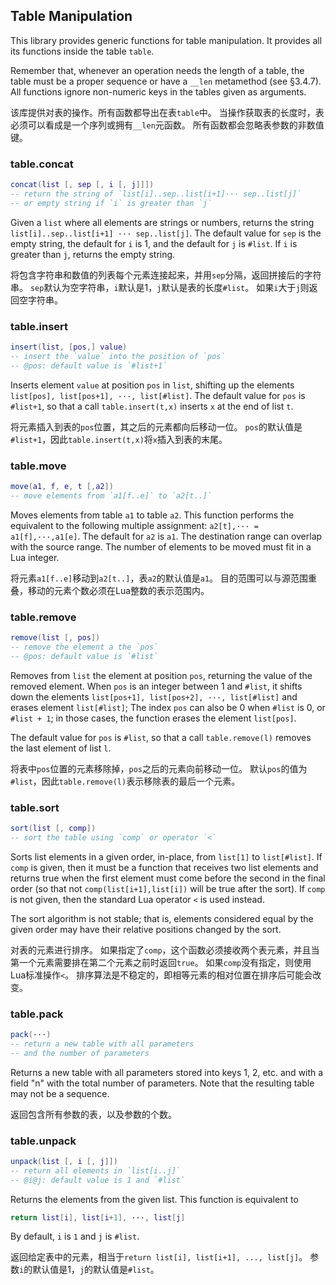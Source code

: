 
## Table Manipulation

This library provides generic functions for table manipulation. 
It provides all its functions inside the table `table`.

Remember that, whenever an operation needs the length of a table, 
the table must be a proper sequence or have a `__len` metamethod (see §3.4.7). 
All functions ignore non-numeric keys in the tables given as arguments. 

该库提供对表的操作。所有函数都导出在表`table`中。
当操作获取表的长度时，表必须可以看成是一个序列或拥有`__len`元函数。
所有函数都会忽略表参数的非数值键。

### table.concat 
```lua
concat(list [, sep [, i [, j]]])
-- return the string of `list[i]..sep..list[i+1]··· sep..list[j]`
-- or empty string if `i` is greater than `j`
```

Given a `list` where all elements are strings or numbers, 
returns the string `list[i]..sep..list[i+1] ··· sep..list[j]`. 
The default value for `sep` is the empty string, the default for `i` is 1, 
and the default for `j` is `#list`. 
If `i` is greater than `j`, returns the empty string.

将包含字符串和数值的列表每个元素连接起来，并用`sep`分隔，返回拼接后的字符串。
`sep`默认为空字符串，`i`默认是1，`j`默认是表的长度`#list`。
如果`i`大于`j`则返回空字符串。

### table.insert 
```lua
insert(list, [pos,] value)
-- insert the `value` into the position of `pos`
-- @pos: default value is `#list+1`
```

Inserts element `value` at position `pos` in `list`, 
shifting up the elements `list[pos], list[pos+1], ···, list[#list]`. 
The default value for `pos` is `#list+1`, 
so that a call `table.insert(t,x)` inserts `x` at the end of list `t`.

将元素插入到表的`pos`位置，其之后的元素都向后移动一位。
`pos`的默认值是`#list+1`，因此`table.insert(t,x)`将`x`插入到表的末尾。

### table.move 
```lua
move(a1, f, e, t [,a2])
-- move elements from `a1[f..e]` to `a2[t..]`
```

Moves elements from table `a1` to table `a2`. 
This function performs the equivalent to the following multiple assignment: 
`a2[t],··· = a1[f],···,a1[e]`. The default for `a2` is `a1`. 
The destination range can overlap with the source range. 
The number of elements to be moved must fit in a Lua integer.

将元素`a1[f..e]`移动到`a2[t..]`，表`a2`的默认值是`a1`。
目的范围可以与源范围重叠，移动的元素个数必须在Lua整数的表示范围内。

### table.remove 
```lua
remove(list [, pos])
-- remove the element a the `pos`
-- @pos: default value is `#list`
```

Removes from `list` the element at position `pos`, returning the value of the removed element. 
When `pos` is an integer between 1 and `#list`, 
it shifts down the elements `list[pos+1], list[pos+2], ···, list[#list]` and erases element `list[#list]`; 
The index `pos` can also be 0 when `#list` is 0, or `#list + 1`; 
in those cases, the function erases the element `list[pos]`.

The default value for `pos` is `#list`, so that a call `table.remove(l)` removes the last element of list `l`.

将表中`pos`位置的元素移除掉，`pos`之后的元素向前移动一位。
默认`pos`的值为`#list`，因此`table.remove(l)`表示移除表的最后一个元素。

### table.sort 
```lua
sort(list [, comp])
-- sort the table using `comp` or operator `<`
```

Sorts list elements in a given order, in-place, from `list[1]` to `list[#list]`. 
If `comp` is given, then it must be a function that receives two list elements 
and returns true when the first element must come before the second in the final order 
(so that not `comp(list[i+1],list[i])` will be true after the sort). 
If `comp` is not given, then the standard Lua operator `<` is used instead.

The sort algorithm is not stable; that is, elements considered equal by the given order 
may have their relative positions changed by the sort.

对表的元素进行排序。
如果指定了`comp`，这个函数必须接收两个表元素，并且当第一个元素需要排在第二个元素之前时返回`true`。
如果`comp`没有指定，则使用Lua标准操作`<`。
排序算法是不稳定的，即相等元素的相对位置在排序后可能会改变。

### table.pack 
```lua
pack(···)
-- return a new table with all parameters 
-- and the number of parameters
```

Returns a new table with all parameters stored into keys 1, 2, etc. 
and with a field "n" with the total number of parameters. 
Note that the resulting table may not be a sequence.

返回包含所有参数的表，以及参数的个数。

### table.unpack 
```lua
unpack(list [, i [, j]])
-- return all elements in `list[i..j]`
-- @i@j: default value is 1 and `#list`
```

Returns the elements from the given list. 
This function is equivalent to
```lua
return list[i], list[i+1], ···, list[j]
```
By default, `i` is `1` and `j` is `#list`. 

返回给定表中的元素，相当于`return list[i], list[i+1], ..., list[j]`。
参数`i`的默认值是1，`j`的默认值是`#list`。

